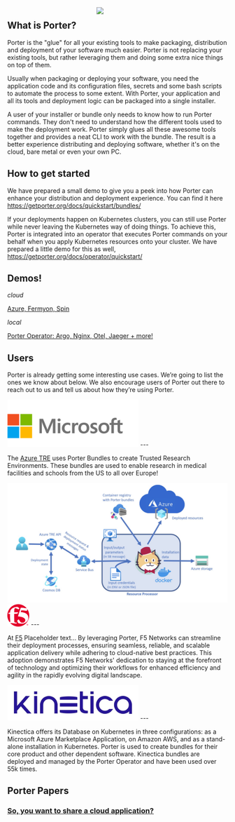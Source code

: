 
<img align="right" src="https://github.com/getporter/porter/blob/main/docs/static/images/porter-docs-header.svg" width="300px" />

## What is Porter?

Porter is the "glue" for all your existing tools to make packaging, distribution and deployment of your software much easier. Porter is not replacing your existing tools, but rather leveraging them and doing some extra nice things on top of them.

Usually when packaging or deploying your software, you need the application code and its configuration files, secrets and some bash scripts to automate the process to some extent. With Porter, your application and all its tools and deployment logic can be packaged into a single installer.

A user of your installer or bundle only needs to know how to run Porter commands. They don't need to understand how the different tools used to make the deployment work. Porter simply glues all these awesome tools together and provides a neat CLI to work with the bundle. The result is a better experience distributing and deploying software, whether it's on the cloud, bare metal or even your own PC.

## How to get started
We have prepared a small demo to give you a peek into how Porter can enhance your distribution and deployment experience. You can find it here https://getporter.org/docs/quickstart/bundles/

If your deployments happen on Kubernetes clusters, you can still use Porter while never leaving the Kubernetes way of doing things. To achieve this, Porter is integrated into an operator that executes Porter commands on your behalf when you apply Kubernetes resources onto your cluster. We have prepared a little demo for this as well, https://getporter.org/docs/operator/quickstart/

## Demos!
*cloud*

[Azure, Fermyon, Spin](fermyon-wasm-bundle)

*local*

[Porter Operator: Argo, Nginx, Otel, Jaeger + more!](https://github.com/bdegeeter/porter-argo-demo/tree/main) 

## Users
Porter is already getting some interesting use cases. We’re going to list the ones we know about below. We also encourage users of Porter out there to reach out to us and tell us about how they’re using Porter.


<img src="/imgs/microsoft.png" height="108px" width="300px" />
---

 The [Azure TRE](https://microsoft.github.io/AzureTRE/v0.11.0/azure-tre-overview/architecture/) uses Porter Bundles to create Trusted Research Environments. These bundles are used to enable research in medical facilities and schools from the US to all over Europe!

<img src="/imgs/TRE.png" />

<img src="/imgs/f5-logo.svg" height="51px" width="50px" />
---


At [F5](https://www.f5.com/) Placeholder text... By leveraging Porter, F5 Networks can streamline their deployment processes, ensuring seamless, reliable, and scalable application delivery while adhering to cloud-native best practices. This adoption demonstrates F5 Networks' dedication to staying at the forefront of technology and optimizing their workflows for enhanced efficiency and agility in the rapidly evolving digital landscape.


<img src="/imgs/kinetica.png" width="300px" />
---

Kinectica offers its Database on Kubernetes in three configurations: as a Microsoft Azure Marketplace Application, on Amazon AWS, and as a stand-alone installation in Kubernetes. Porter is used to create bundles for their core product and other dependent software. Kinectica bundles are deployed and managed by the Porter Operator and have been used over 55k times.
 

## Porter Papers

### [So, you want to share a cloud application?](share-a-cloud-application/share-a-cloud-application.md)

